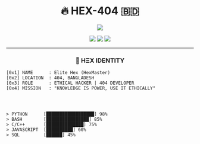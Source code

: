 # <div align="center">🔥 HEX-404 🇧🇩</div>
<div align="center">
  <img src="https://readme-typing-svg.demolab.com?font=Hack&weight=600&size=22&duration=4000&pause=1000&color=00FF00&center=true&vCenter=true&width=500&lines=0x42414E474C414445534849204845584552;0x53454355524954592052455345415243484552;0x50454E4554524154494F4E20544553544552">
</div>

<p align="center">
  <img src="https://komarev.com/ghpvc/?username=Elite HEX&label=PROFILE+VIEWS&color=00FF00&style=flat-square">
  <img src="https://img.shields.io/badge/MADE_IN-BANGLADESH-green?style=flat-square">
  <img src="https://img.shields.io/badge/STATUS-CODING-red?style=flat-square">
</p>

---

### <div align="center">🔐 HΞX IDENTITY</div>
```hex
[0x1] NAME      : Elite Hex (HexMaster)
[0x2] LOCATION  : 404, BANGLADESH
[0x3] ROLE      : ETHICAL HACKER | 404 DEVELOPER
[0x4] MISSION   : "KNOWLEDGE IS POWER, USE IT ETHICALLY"




> PYTHON      [██████████████████] 98%
> BASH        [████████████████] 85%
> C/C++       [██████████████] 75%
> JAVASCRIPT  [██████████] 60%
> SQL         [██████] 45%



